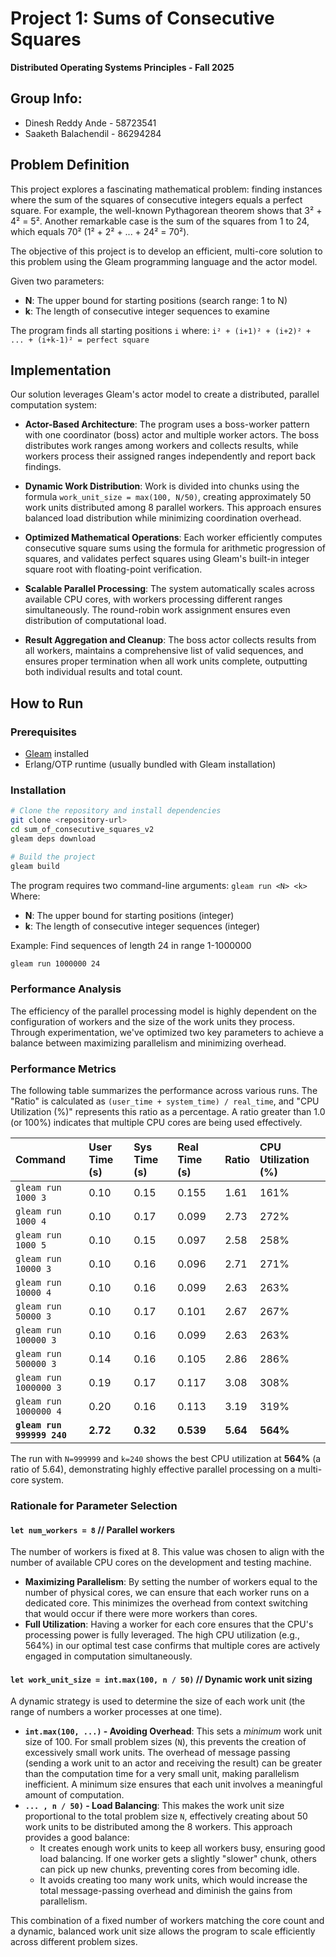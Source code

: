 # Project 1: Sums of Consecutive Squares

**Distributed Operating Systems Principles - Fall 2025**

## Group Info:
- Dinesh Reddy Ande - 58723541
- Saaketh Balachendil - 86294284

## Problem Definition

This project explores a fascinating mathematical problem: finding instances where the sum of the squares of consecutive integers equals a perfect square. For example, the well-known Pythagorean theorem shows that 3² + 4² = 5². Another remarkable case is the sum of the squares from 1 to 24, which equals 70² (1² + 2² + ... + 24² = 70²).

The objective of this project is to develop an efficient, multi-core solution to this problem using the Gleam programming language and the actor model.

Given two parameters:
- **N**: The upper bound for starting positions (search range: 1 to N)
- **k**: The length of consecutive integer sequences to examine

The program finds all starting positions `i` where: `i² + (i+1)² + (i+2)² + ... + (i+k-1)² = perfect square`

## Implementation

Our solution leverages Gleam's actor model to create a distributed, parallel computation system:

- **Actor-Based Architecture**: The program uses a boss-worker pattern with one coordinator (boss) actor and multiple worker actors. The boss distributes work ranges among workers and collects results, while workers process their assigned ranges independently and report back findings.

- **Dynamic Work Distribution**: Work is divided into chunks using the formula `work_unit_size = max(100, N/50)`, creating approximately 50 work units distributed among 8 parallel workers. This approach ensures balanced load distribution while minimizing coordination overhead.

- **Optimized Mathematical Operations**: Each worker efficiently computes consecutive square sums using the formula for arithmetic progression of squares, and validates perfect squares using Gleam's built-in integer square root with floating-point verification.

- **Scalable Parallel Processing**: The system automatically scales across available CPU cores, with workers processing different ranges simultaneously. The round-robin work assignment ensures even distribution of computational load.

- **Result Aggregation and Cleanup**: The boss actor collects results from all workers, maintains a comprehensive list of valid sequences, and ensures proper termination when all work units complete, outputting both individual results and total count.

## How to Run

### Prerequisites
- [Gleam](https://gleam.run/getting-started/installing/) installed
- Erlang/OTP runtime (usually bundled with Gleam installation)

### Installation
```bash
# Clone the repository and install dependencies
git clone <repository-url>
cd sum_of_consecutive_squares_v2
gleam deps download

# Build the project
gleam build
```

The program requires two command-line arguments: `gleam run <N> <k>`
Where:
- **N**: The upper bound for starting positions (integer)
- **k**: The length of consecutive integer sequences (integer)

Example: Find sequences of length 24 in range 1-1000000
```bash
gleam run 1000000 24
```




### Performance Analysis

The efficiency of the parallel processing model is highly dependent on the configuration of workers and the size of the work units they process. Through experimentation, we've optimized two key parameters to achieve a balance between maximizing parallelism and minimizing overhead.

### Performance Metrics

The following table summarizes the performance across various runs. The "Ratio" is calculated as `(user_time + system_time) / real_time`, and "CPU Utilization (%)" represents this ratio as a percentage. A ratio greater than 1.0 (or 100%) indicates that multiple CPU cores are being used effectively.

| Command | User Time (s) | Sys Time (s) | Real Time (s) | Ratio | CPU Utilization (%) |
| :--- | :--- | :--- | :--- | :--- | :--- |
| `gleam run 1000 3` | 0.10 | 0.15 | 0.155 | 1.61 | 161% |
| `gleam run 1000 4` | 0.10 | 0.17 | 0.099 | 2.73 | 272% |
| `gleam run 1000 5` | 0.10 | 0.15 | 0.097 | 2.58 | 258% |
| `gleam run 10000 3` | 0.10 | 0.16 | 0.096 | 2.71 | 271% |
| `gleam run 10000 4` | 0.10 | 0.16 | 0.099 | 2.63 | 263% |
| `gleam run 50000 3` | 0.10 | 0.17 | 0.101 | 2.67 | 267% |
| `gleam run 100000 3` | 0.10 | 0.16 | 0.099 | 2.63 | 263% |
| `gleam run 500000 3` | 0.14 | 0.16 | 0.105 | 2.86 | 286% |
| `gleam run 1000000 3` | 0.19 | 0.17 | 0.117 | 3.08 | 308% |
| `gleam run 1000000 4` | 0.20 | 0.16 | 0.113 | 3.19 | 319% |
| **`gleam run 999999 240`** | **2.72** | **0.32** | **0.539** | **5.64** | **564%** |

The run with `N=999999` and `k=240` shows the best CPU utilization at **564%** (a ratio of 5.64), demonstrating highly effective parallel processing on a multi-core system.

### Rationale for Parameter Selection

#### `let num_workers = 8`  // Parallel workers

The number of workers is fixed at 8. This value was chosen to align with the number of available CPU cores on the development and testing machine.

*   **Maximizing Parallelism**: By setting the number of workers equal to the number of physical cores, we can ensure that each worker runs on a dedicated core. This minimizes the overhead from context switching that would occur if there were more workers than cores.
*   **Full Utilization**: Having a worker for each core ensures that the CPU's processing power is fully leveraged. The high CPU utilization (e.g., 564%) in our optimal test case confirms that multiple cores are actively engaged in computation simultaneously.

#### `let work_unit_size = int.max(100, n / 50)`  // Dynamic work unit sizing

A dynamic strategy is used to determine the size of each work unit (the range of numbers a worker processes at one time).

*   **`int.max(100, ...)` - Avoiding Overhead**: This sets a *minimum* work unit size of 100. For small problem sizes (`N`), this prevents the creation of excessively small work units. The overhead of message passing (sending a work unit to an actor and receiving the result) can be greater than the computation time for a very small unit, making parallelism inefficient. A minimum size ensures that each unit involves a meaningful amount of computation.
*   **`... , n / 50)` - Load Balancing**: This makes the work unit size proportional to the total problem size `N`, effectively creating about 50 work units to be distributed among the 8 workers. This approach provides a good balance:
    *   It creates enough work units to keep all workers busy, ensuring good load balancing. If one worker gets a slightly "slower" chunk, others can pick up new chunks, preventing cores from becoming idle.
    *   It avoids creating too many work units, which would increase the total message-passing overhead and diminish the gains from parallelism.

This combination of a fixed number of workers matching the core count and a dynamic, balanced work unit size allows the program to scale efficiently across different problem sizes.